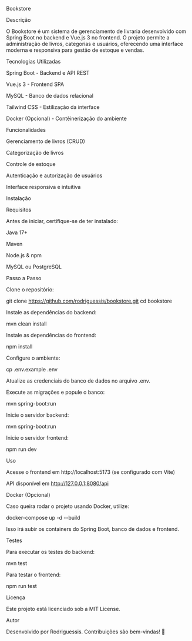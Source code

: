 Bookstore

Descrição

O Bookstore é um sistema de gerenciamento de livraria desenvolvido com Spring Boot no backend e Vue.js 3 no frontend. O projeto permite a administração de livros, categorias e usuários, oferecendo uma interface moderna e responsiva para gestão de estoque e vendas.

Tecnologias Utilizadas

Spring Boot - Backend e API REST

Vue.js 3 - Frontend SPA

MySQL - Banco de dados relacional

Tailwind CSS - Estilização da interface

Docker (Opcional) - Contêinerização do ambiente

Funcionalidades

Gerenciamento de livros (CRUD)

Categorização de livros

Controle de estoque

Autenticação e autorização de usuários

Interface responsiva e intuitiva

Instalação

Requisitos

Antes de iniciar, certifique-se de ter instalado:

Java 17+

Maven

Node.js & npm

MySQL ou PostgreSQL

Passo a Passo

Clone o repositório:

git clone https://github.com/rodriguessis/bookstore.git
cd bookstore

Instale as dependências do backend:

mvn clean install

Instale as dependências do frontend:

npm install

Configure o ambiente:

cp .env.example .env

Atualize as credenciais do banco de dados no arquivo .env.

Execute as migrações e popule o banco:

mvn spring-boot:run

Inicie o servidor backend:

mvn spring-boot:run

Inicie o servidor frontend:

npm run dev

Uso

Acesse o frontend em http://localhost:5173 (se configurado com Vite)

API disponível em http://127.0.0.1:8080/api

Docker (Opcional)

Caso queira rodar o projeto usando Docker, utilize:

docker-compose up -d --build

Isso irá subir os containers do Spring Boot, banco de dados e frontend.

Testes

Para executar os testes do backend:

mvn test

Para testar o frontend:

npm run test

Licença

Este projeto está licenciado sob a MIT License.

Autor

Desenvolvido por Rodriguessis. Contribuições são bem-vindas! 🚀

